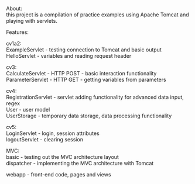 About:\
this project is a compilation of practice examples using Apache Tomcat and playing with servlets.

Features:

cv1a2:\
ExampleServlet - testing connection to Tomcat and basic output\
HelloServlet - variables and reading request header

cv3:\
CalculateServlet - HTTP POST - basic interaction functionality\
ParameterServlet - HTTP GET - getting variables from parameters

cv4:\
RegistrationServlet - servlet adding functionality for advanced data input, regex\
User - user model\
UserStorage - temporary data storage, data processing functionality

cv5:\
LoginServlet - login, session attributes\
logoutServlet - clearing session

MVC:\
basic - testing out the MVC architecture layout\
dispatcher - implementing the MVC architecture with Tomcat

webapp - front-end code, pages and views
